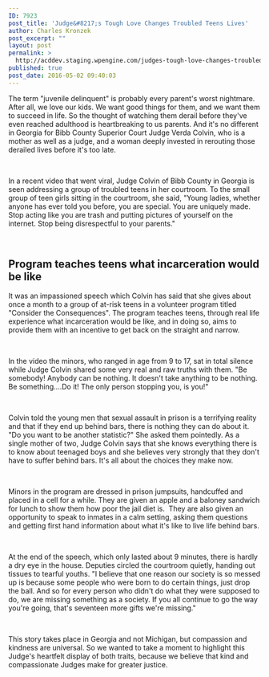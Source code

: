 ```yaml
---
ID: 7923
post_title: 'Judge&#8217;s Tough Love Changes Troubled Teens Lives'
author: Charles Kronzek
post_excerpt: ""
layout: post
permalink: >
  http://acddev.staging.wpengine.com/judges-tough-love-changes-troubled-teens-lives.html
published: true
post_date: 2016-05-02 09:40:03
---
```

<span style="font-weight: 400;">The term "juvenile delinquent" is probably every parent's worst nightmare. After all, we love our kids. We want good things for them, and we want them to succeed in life. So the thought of watching them derail before they've even reached adulthood is heartbreaking to us parents. And it's no different in Georgia for Bibb County Superior Court Judge Verda Colvin, who is a mother as well as a judge, and a woman deeply invested in rerouting those derailed lives before it's too late.</span>

&nbsp;

<span style="font-weight: 400;">In a recent video that went viral, Judge Colvin of Bibb County in Georgia is seen addressing a group of troubled teens in her courtroom. To the small group of teen girls sitting in the courtroom, she said, "Young ladies, whether anyone has ever told you before, you are special. You are uniquely made. Stop acting like you are trash and putting pictures of yourself on the internet. Stop being disrespectful to your parents."</span>

&nbsp;


<h2>Program teaches teens what incarceration would be like</h2>

<span style="font-weight: 400;">It was an impassioned speech which Colvin has said that she gives about once a month to a group of at-risk teens in a volunteer program titled "Consider the Consequences". The program teaches teens, through real life experience what incarceration would be like, and in doing so, aims to provide them with an incentive to get back on the straight and narrow.</span>

&nbsp;

<span style="font-weight: 400;">In the video the minors, who ranged in age from 9 to 17, sat in total silence while Judge Colvin shared some very real and raw truths with them. "Be somebody! Anybody can be nothing. It doesn't take anything to be nothing. Be something….Do it! The only person stopping you, is you!"</span>

&nbsp;

<span style="font-weight: 400;">Colvin told the young men that sexual assault in prison is a terrifying reality and that if they end up behind bars, there is nothing they can do about it. "Do you want to be another statistic?" She asked them pointedly. As a single mother of two, Judge Colvin says that she knows everything there is to know about teenaged boys and she believes very strongly that they don't have to suffer behind bars. It's all about the choices they make now.</span>

&nbsp;

<span style="font-weight: 400;">Minors in the program are dressed in prison jumpsuits, handcuffed and placed in a cell for a while. They are given an apple and a baloney sandwich for lunch to show them how poor the jail diet is.  They are also given an opportunity to speak to inmates in a calm setting, asking them questions and getting first hand information about what it's like to live life behind bars.</span>

&nbsp;

<span style="font-weight: 400;">At the end of the speech, which only lasted about 9 minutes, there is hardly a dry eye in the house. Deputies circled the courtroom quietly, handing out tissues to tearful youths. "I believe that one reason our society is so messed up is because some people who were born to do certain things, just drop the ball. And so for every person who didn't do what they were supposed to do, we are missing something as a society. If you all continue to go the way you're going, that's seventeen more gifts we're missing."</span>

&nbsp;

<span style="font-weight: 400;">This story takes place in Georgia and not Michigan, but compassion and kindness are universal. So we wanted to take a moment to highlight this Judge's heartfelt display of both traits, because we believe that kind and compassionate Judges make for greater justice.</span>